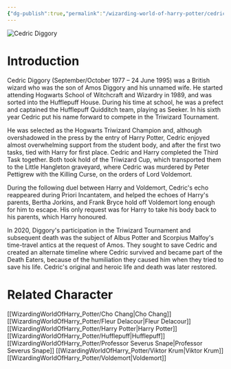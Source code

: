 ```yaml
---
{"dg-publish":true,"permalink":"/wizarding-world-of-harry-potter/cedric-diggory/","dgPassFrontmatter":true,"created":"","updated":""}
---
```


![Cedric Diggory](http://rxbg5ysja.bkt.gdipper.com/Cedric_Diggory.png)
# Introduction
Cedric Diggory (September/October 1977 – 24 June 1995) was a British wizard who was the son of Amos Diggory and his unnamed wife. He started attending Hogwarts School of Witchcraft and Wizardry in 1989, and was sorted into the Hufflepuff House. During his time at school, he was a prefect and captained the Hufflepuff Quidditch team, playing as Seeker. In his sixth year Cedric put his name forward to compete in the Triwizard Tournament.

He was selected as the Hogwarts Triwizard Champion and, although overshadowed in the press by the entry of Harry Potter, Cedric enjoyed almost overwhelming support from the student body, and after the first two tasks, tied with Harry for first place. Cedric and Harry completed the Third Task together. Both took hold of the Triwizard Cup, which transported them to the Little Hangleton graveyard, where Cedric was murdered by Peter Pettigrew with the Killing Curse, on the orders of Lord Voldemort.

During the following duel between Harry and Voldemort, Cedric's echo reappeared during Priori Incantatem, and helped the echoes of Harry's parents, Bertha Jorkins, and Frank Bryce hold off Voldemort long enough for him to escape. His only request was for Harry to take his body back to his parents, which Harry honoured.

In 2020, Diggory's participation in the Triwizard Tournament and subsequent death was the subject of Albus Potter and Scorpius Malfoy's time-travel antics at the request of Amos. They sought to save Cedric and created an alternate timeline where Cedric survived and became part of the Death Eaters, because of the humiliation they caused him when they tried to save his life. Cedric's original and heroic life and death was later restored.

# Related Character
[[WizardingWorldOfHarry_Potter/Cho Chang\|Cho Chang]]
[[WizardingWorldOfHarry_Potter/Fleur Delacour\|Fleur Delacour]]
[[WizardingWorldOfHarry_Potter/Harry Potter\|Harry Potter]]
[[WizardingWorldOfHarry_Potter/Hufflepuff\|Hufflepuff]]
[[WizardingWorldOfHarry_Potter/Professor Severus Snape\|Professor Severus Snape]]
[[WizardingWorldOfHarry_Potter/Viktor Krum\|Viktor Krum]]
[[WizardingWorldOfHarry_Potter/Voldemort\|Voldemort]]
